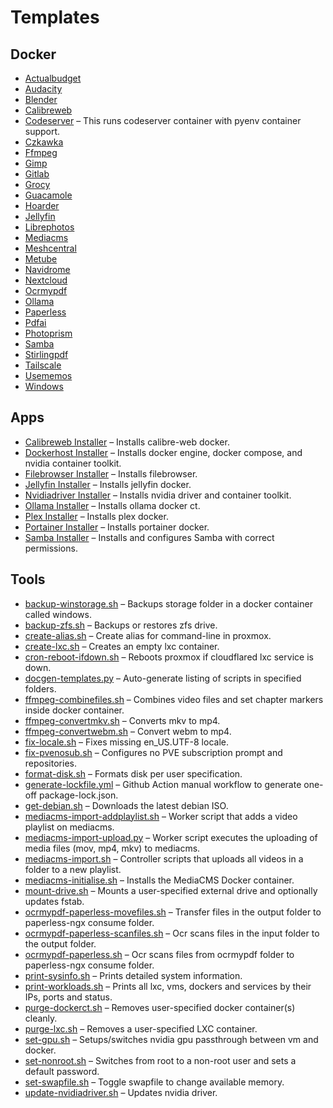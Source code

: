 # Templates

## Docker
- [Actualbudget](https://github.com/therepos/proxmox/blob/main/docker/actualbudget-docker-compose.yml)  
- [Audacity](https://github.com/therepos/proxmox/blob/main/docker/audacity-docker-compose.yml)  
- [Blender](https://github.com/therepos/proxmox/blob/main/docker/blender-docker-compose.yml)  
- [Calibreweb](https://github.com/therepos/proxmox/blob/main/docker/calibreweb-docker-compose.yml)  
- [Codeserver](https://github.com/therepos/proxmox/blob/main/docker/codeserver-docker-compose.yml) – This runs codeserver container with pyenv container support.  
- [Czkawka](https://github.com/therepos/proxmox/blob/main/docker/czkawka-docker-compose.yml)  
- [Ffmpeg](https://github.com/therepos/proxmox/blob/main/docker/ffmpeg-docker-compose.yml)  
- [Gimp](https://github.com/therepos/proxmox/blob/main/docker/gimp-docker-compose.yml)  
- [Gitlab](https://github.com/therepos/proxmox/blob/main/docker/gitlab-docker-compose.yml)  
- [Grocy](https://github.com/therepos/proxmox/blob/main/docker/grocy-docker-compose.yml)  
- [Guacamole](https://github.com/therepos/proxmox/blob/main/docker/guacamole-docker-compose.yml)  
- [Hoarder](https://github.com/therepos/proxmox/blob/main/docker/hoarder-docker-compose.yml)  
- [Jellyfin](https://github.com/therepos/proxmox/blob/main/docker/jellyfin-docker-compose.yml)  
- [Librephotos](https://github.com/therepos/proxmox/blob/main/docker/librephotos-docker-compose.yml)  
- [Mediacms](https://github.com/therepos/proxmox/blob/main/docker/mediacms-docker-compose.yml)  
- [Meshcentral](https://github.com/therepos/proxmox/blob/main/docker/meshcentral-docker-compose.yml)  
- [Metube](https://github.com/therepos/proxmox/blob/main/docker/metube-docker-compose.yml)  
- [Navidrome](https://github.com/therepos/proxmox/blob/main/docker/navidrome-docker-compose.yml)  
- [Nextcloud](https://github.com/therepos/proxmox/blob/main/docker/nextcloud-docker-compose.yml)  
- [Ocrmypdf](https://github.com/therepos/proxmox/blob/main/docker/ocrmypdf-docker-compose.yml)  
- [Ollama](https://github.com/therepos/proxmox/blob/main/docker/ollama-docker-compose.yml)  
- [Paperless](https://github.com/therepos/proxmox/blob/main/docker/paperless-docker-compose.yml)  
- [Pdfai](https://github.com/therepos/proxmox/blob/main/docker/pdfai-docker-compose.yml)  
- [Photoprism](https://github.com/therepos/proxmox/blob/main/docker/photoprism-docker-compose.yml)  
- [Samba](https://github.com/therepos/proxmox/blob/main/docker/samba-docker-compose.yml)  
- [Stirlingpdf](https://github.com/therepos/proxmox/blob/main/docker/stirlingpdf-docker-compose.yml)  
- [Tailscale](https://github.com/therepos/proxmox/blob/main/docker/tailscale-docker-compose.yml)  
- [Usememos](https://github.com/therepos/proxmox/blob/main/docker/usememos-docker-compose.yml)  
- [Windows](https://github.com/therepos/proxmox/blob/main/docker/windows-docker-compose.yml)  

## Apps
- [Calibreweb Installer](https://github.com/therepos/proxmox/blob/main/apps/install-calibreweb.sh) – Installs calibre-web docker.  
- [Dockerhost Installer](https://github.com/therepos/proxmox/blob/main/apps/install-dockerhost.sh) – Installs docker engine, docker compose, and nvidia container toolkit.  
- [Filebrowser Installer](https://github.com/therepos/proxmox/blob/main/apps/install-filebrowser.sh) – Installs filebrowser.  
- [Jellyfin Installer](https://github.com/therepos/proxmox/blob/main/apps/install-jellyfin.sh) – Installs jellyfin docker.  
- [Nvidiadriver Installer](https://github.com/therepos/proxmox/blob/main/apps/install-nvidiadriver.sh) – Installs nvidia driver and container toolkit.  
- [Ollama Installer](https://github.com/therepos/proxmox/blob/main/apps/install-ollama.sh) – Installs ollama docker ct.  
- [Plex Installer](https://github.com/therepos/proxmox/blob/main/apps/install-plex.sh) – Installs plex docker.  
- [Portainer Installer](https://github.com/therepos/proxmox/blob/main/apps/install-portainer.sh) – Installs portainer docker.  
- [Samba Installer](https://github.com/therepos/proxmox/blob/main/apps/install-samba.sh) – Installs and configures Samba with correct permissions.  

## Tools
- [backup-winstorage.sh](https://github.com/therepos/proxmox/blob/main/tools/backup-winstorage.sh) – Backups storage folder in a docker container called windows.  
- [backup-zfs.sh](https://github.com/therepos/proxmox/blob/main/tools/backup-zfs.sh) – Backups or restores zfs drive.  
- [create-alias.sh](https://github.com/therepos/proxmox/blob/main/tools/create-alias.sh) – Create alias for command-line in proxmox.  
- [create-lxc.sh](https://github.com/therepos/proxmox/blob/main/tools/create-lxc.sh) – Creates an empty lxc container.  
- [cron-reboot-ifdown.sh](https://github.com/therepos/proxmox/blob/main/tools/cron-reboot-ifdown.sh) – Reboots proxmox if cloudflared lxc service is down.  
- [docgen-templates.py](https://github.com/therepos/proxmox/blob/main/tools/docgen-templates.py) – Auto-generate listing of scripts in specified folders.  
- [ffmpeg-combinefiles.sh](https://github.com/therepos/proxmox/blob/main/tools/ffmpeg-combinefiles.sh) – Combines video files and set chapter markers inside docker container.  
- [ffmpeg-convertmkv.sh](https://github.com/therepos/proxmox/blob/main/tools/ffmpeg-convertmkv.sh) – Converts mkv to mp4.  
- [ffmpeg-convertwebm.sh](https://github.com/therepos/proxmox/blob/main/tools/ffmpeg-convertwebm.sh) – Convert webm to mp4.  
- [fix-locale.sh](https://github.com/therepos/proxmox/blob/main/tools/fix-locale.sh) – Fixes missing en_US.UTF-8 locale.  
- [fix-pvenosub.sh](https://github.com/therepos/proxmox/blob/main/tools/fix-pvenosub.sh) – Configures no PVE subscription prompt and repositories.  
- [format-disk.sh](https://github.com/therepos/proxmox/blob/main/tools/format-disk.sh) – Formats disk per user specification.  
- [generate-lockfile.yml](https://github.com/therepos/proxmox/blob/main/tools/generate-lockfile.yml) – Github Action manual workflow to generate one-off package-lock.json.  
- [get-debian.sh](https://github.com/therepos/proxmox/blob/main/tools/get-debian.sh) – Downloads the latest debian ISO.  
- [mediacms-import-addplaylist.sh](https://github.com/therepos/proxmox/blob/main/tools/mediacms-import-addplaylist.sh) – Worker script that adds a video playlist on mediacms.  
- [mediacms-import-upload.py](https://github.com/therepos/proxmox/blob/main/tools/mediacms-import-upload.py) – Worker script executes the uploading of media files (mov, mp4, mkv) to mediacms.  
- [mediacms-import.sh](https://github.com/therepos/proxmox/blob/main/tools/mediacms-import.sh) – Controller scripts that uploads all videos in a folder to a new playlist.  
- [mediacms-initialise.sh](https://github.com/therepos/proxmox/blob/main/tools/mediacms-initialise.sh) – Installs the MediaCMS Docker container.  
- [mount-drive.sh](https://github.com/therepos/proxmox/blob/main/tools/mount-drive.sh) – Mounts a user-specified external drive and optionally updates fstab.  
- [ocrmypdf-paperless-movefiles.sh](https://github.com/therepos/proxmox/blob/main/tools/ocrmypdf-paperless-movefiles.sh) – Transfer files in the output folder to paperless-ngx consume folder.  
- [ocrmypdf-paperless-scanfiles.sh](https://github.com/therepos/proxmox/blob/main/tools/ocrmypdf-paperless-scanfiles.sh) – Ocr scans files in the input folder to the output folder.  
- [ocrmypdf-paperless.sh](https://github.com/therepos/proxmox/blob/main/tools/ocrmypdf-paperless.sh) – Ocr scans files from ocrmypdf folder to paperless-ngx consume folder.  
- [print-sysinfo.sh](https://github.com/therepos/proxmox/blob/main/tools/print-sysinfo.sh) – Prints detailed system information.  
- [print-workloads.sh](https://github.com/therepos/proxmox/blob/main/tools/print-workloads.sh) – Prints all lxc, vms, dockers and services by their IPs, ports and status.  
- [purge-dockerct.sh](https://github.com/therepos/proxmox/blob/main/tools/purge-dockerct.sh) – Removes user-specified docker container(s) cleanly.  
- [purge-lxc.sh](https://github.com/therepos/proxmox/blob/main/tools/purge-lxc.sh) – Removes a user-specified LXC container.  
- [set-gpu.sh](https://github.com/therepos/proxmox/blob/main/tools/set-gpu.sh) – Setups/switches nvidia gpu passthrough between vm and docker.  
- [set-nonroot.sh](https://github.com/therepos/proxmox/blob/main/tools/set-nonroot.sh) – Switches from root to a non-root user and sets a default password.  
- [set-swapfile.sh](https://github.com/therepos/proxmox/blob/main/tools/set-swapfile.sh) – Toggle swapfile to change available memory.  
- [update-nvidiadriver.sh](https://github.com/therepos/proxmox/blob/main/tools/update-nvidiadriver.sh) – Updates nvidia driver.  
